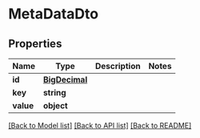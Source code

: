 # MetaDataDto

## Properties
Name | Type | Description | Notes
------------ | ------------- | ------------- | -------------
**id** | [**BigDecimal**](BigDecimal.md) |  | 
**key** | **string** |  | 
**value** | **object** |  | 

[[Back to Model list]](../../README.md#documentation-for-models) [[Back to API list]](../../README.md#documentation-for-api-endpoints) [[Back to README]](../../README.md)

